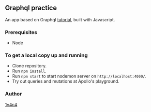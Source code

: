## Graphql practice

An app based on Graphql [tutorial](https://www.youtube.com/watch?v=qux4-yWeZvo&ab_channel=LaithHarb), built with
Javascript.

### Prerequisites

- Node

### To get a local copy up and running

- Clone repository.
- Run `npm install`.
- Run `npm start` to start nodemon server on `http://localhost:4000/`.
- Try out queries and mutations at Apollo's playground.

### Author

[1v4n4](https://github.com/1v4n4/)
